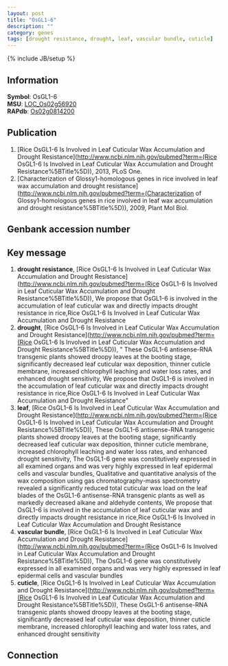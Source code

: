 ```yaml
---
layout: post
title: "OsGL1-6"
description: ""
category: genes
tags: [drought resistance, drought, leaf, vascular bundle, cuticle]
---
```

{% include JB/setup %}

## Information
__Symbol__: OsGL1-6  
__MSU__: [LOC_Os02g56920](http://rice.plantbiology.msu.edu/cgi-bin/ORF_infopage.cgi?orf=LOC_Os02g56920)  
__RAPdb__: [Os02g0814200](http://rapdb.dna.affrc.go.jp/viewer/gbrowse_details/irgsp1?name=Os02g0814200)  

## Publication
1. [Rice OsGL1-6 Is Involved in Leaf Cuticular Wax Accumulation and Drought Resistance](http://www.ncbi.nlm.nih.gov/pubmed?term=(Rice OsGL1-6 Is Involved in Leaf Cuticular Wax Accumulation and Drought Resistance%5BTitle%5D)), 2013, PLoS One.
2. [Characterization of Glossy1-homologous genes in rice involved in leaf wax accumulation and drought resistance](http://www.ncbi.nlm.nih.gov/pubmed?term=(Characterization of Glossy1-homologous genes in rice involved in leaf wax accumulation and drought resistance%5BTitle%5D)), 2009, Plant Mol Biol.

## Genbank accession number

## Key message
1. __drought resistance__, [Rice OsGL1-6 Is Involved in Leaf Cuticular Wax Accumulation and Drought Resistance](http://www.ncbi.nlm.nih.gov/pubmed?term=(Rice OsGL1-6 Is Involved in Leaf Cuticular Wax Accumulation and Drought Resistance%5BTitle%5D)),  We propose that OsGL1-6 is involved in the accumulation of leaf cuticular wax and directly impacts drought resistance in rice,Rice OsGL1-6 Is Involved in Leaf Cuticular Wax Accumulation and Drought Resistance
2. __drought__, [Rice OsGL1-6 Is Involved in Leaf Cuticular Wax Accumulation and Drought Resistance](http://www.ncbi.nlm.nih.gov/pubmed?term=(Rice OsGL1-6 Is Involved in Leaf Cuticular Wax Accumulation and Drought Resistance%5BTitle%5D)), " These OsGL1-6 antisense-RNA transgenic plants showed droopy leaves at the booting stage, significantly decreased leaf cuticular wax deposition, thinner cuticle membrane, increased chlorophyll leaching and water loss rates, and enhanced drought sensitivity, We propose that OsGL1-6 is involved in the accumulation of leaf cuticular wax and directly impacts drought resistance in rice,Rice OsGL1-6 Is Involved in Leaf Cuticular Wax Accumulation and Drought Resistance"
3. __leaf__, [Rice OsGL1-6 Is Involved in Leaf Cuticular Wax Accumulation and Drought Resistance](http://www.ncbi.nlm.nih.gov/pubmed?term=(Rice OsGL1-6 Is Involved in Leaf Cuticular Wax Accumulation and Drought Resistance%5BTitle%5D)),  These OsGL1-6 antisense-RNA transgenic plants showed droopy leaves at the booting stage, significantly decreased leaf cuticular wax deposition, thinner cuticle membrane, increased chlorophyll leaching and water loss rates, and enhanced drought sensitivity, The OsGL1-6 gene was constitutively expressed in all examined organs and was very highly expressed in leaf epidermal cells and vascular bundles, Qualitative and quantitative analysis of the wax composition using gas chromatography-mass spectrometry revealed a significantly reduced total cuticular wax load on the leaf blades of the OsGL1-6 antisense-RNA transgenic plants as well as markedly decreased alkane and aldehyde contents, We propose that OsGL1-6 is involved in the accumulation of leaf cuticular wax and directly impacts drought resistance in rice,Rice OsGL1-6 Is Involved in Leaf Cuticular Wax Accumulation and Drought Resistance
4. __vascular bundle__, [Rice OsGL1-6 Is Involved in Leaf Cuticular Wax Accumulation and Drought Resistance](http://www.ncbi.nlm.nih.gov/pubmed?term=(Rice OsGL1-6 Is Involved in Leaf Cuticular Wax Accumulation and Drought Resistance%5BTitle%5D)),  The OsGL1-6 gene was constitutively expressed in all examined organs and was very highly expressed in leaf epidermal cells and vascular bundles
5. __cuticle__, [Rice OsGL1-6 Is Involved in Leaf Cuticular Wax Accumulation and Drought Resistance](http://www.ncbi.nlm.nih.gov/pubmed?term=(Rice OsGL1-6 Is Involved in Leaf Cuticular Wax Accumulation and Drought Resistance%5BTitle%5D)),  These OsGL1-6 antisense-RNA transgenic plants showed droopy leaves at the booting stage, significantly decreased leaf cuticular wax deposition, thinner cuticle membrane, increased chlorophyll leaching and water loss rates, and enhanced drought sensitivity

## Connection


